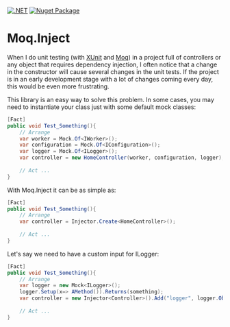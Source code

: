 [![.NET](https://github.com/benyblack/Moq.Inject/actions/workflows/dotnet.yml/badge.svg)](https://github.com/benyblack/Moq.Inject/actions/workflows/dotnet.yml)
[![Nuget Package](https://img.shields.io/nuget/v/MoqInject)](https://www.nuget.org/packages/MoqInject)

# Moq.Inject
When I do unit testing (with [XUnit](https://xunit.net/) and [Moq](https://github.com/moq/moq)) in a project full of controllers or any object that requires dependency injection, I often notice that a change in the constructor will cause several changes in the unit tests. 
If the project is in an early development stage with a lot of changes coming every day, this would be even more frustrating.

This library is an easy way to solve this problem. In some cases, you may need to instantiate your class just with some default mock classes:
```csharp
[Fact]
public void Test_Something(){
    // Arrange
    var worker = Mock.Of<IWorker>();
    var configuration = Mock.Of<IConfiguration>();
    var logger = Mock.Of<ILogger>();
    var controller = new HomeController(worker, configuration, logger);
    
    // Act ...
}
```

With Moq.Inject it can be as simple as:

```csharp
[Fact]
public void Test_Something(){
    // Arrange
    var controller = Injector.Create<HomeController>();
    
    // Act ...
}

```

Let's say we need to have a custom input for ILogger:
```csharp
[Fact]
public void Test_Something(){
    // Arrange
    var logger = new Mock<ILogger>();
    logger.Setup(x=> AMethod()).Returns(something);
    var controller = new Injector<Controller>().Add("logger", logger.Object).Create();
    
    // Act ...
}

```
